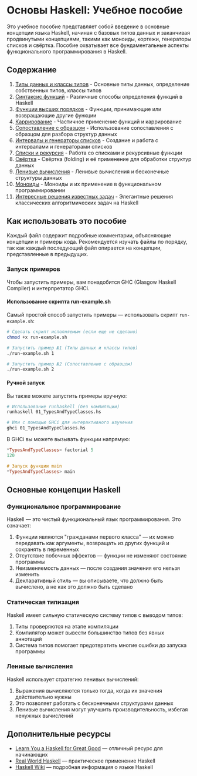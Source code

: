 # Основы Haskell: Учебное пособие

Это учебное пособие представляет собой введение в основные концепции языка Haskell, начиная с базовых типов данных и заканчивая продвинутыми концепциями, такими как моноиды, кортежи, генераторы списков и свёртка. Пособие охватывает все фундаментальные аспекты функционального программирования в Haskell.

## Содержание

1. [Типы данных и классы типов](01_TypesAndTypeClasses.hs) - Основные типы данных, определение собственных типов, классы типов
2. [Синтаксис функций](02_FunctionSyntax.hs) - Различные способы определения функций в Haskell
3. [Функции высших порядков](03_HigherOrderFunctions.hs) - Функции, принимающие или возвращающие другие функции
4. [Каррирование](04_Currying.hs) - Частичное применение функций и каррирование
5. [Сопоставление с образцом](05_PatternMatching.hs) - Использование сопоставления с образцом для разбора структур данных
6. [Интервалы и генераторы списков](06_IntervalsAndListGenerators.hs) - Создание и работа с интервалами и генераторами списков
7. [Списки и рекурсия](07_ListsAndRecursion.hs) - Работа со списками и рекурсивные функции
8. [Свёртка](08_Folding.hs) - Свёртка (folding) и её применение для обработки структур данных
9. [Ленивые вычисления](09_LazyEvaluation.hs) - Ленивые вычисления и бесконечные структуры данных
10. [Моноиды](10_Monoids.hs) - Моноиды и их применение в функциональном программировании
11. [Интересные решения известных задач](11_InterestingSolutions.hs) - Элегантные решения классических алгоритмических задач на Haskell

## Как использовать это пособие

Каждый файл содержит подробные комментарии, объясняющие концепции и примеры кода. Рекомендуется изучать файлы по порядку, так как каждый последующий файл опирается на концепции, представленные в предыдущих.

### Запуск примеров

Чтобы запустить примеры, вам понадобится GHC (Glasgow Haskell Compiler) и интерпретатор GHCi.

#### Использование скрипта run-example.sh

Самый простой способ запустить примеры — использовать скрипт `run-example.sh`:

```bash
# Сделать скрипт исполняемым (если еще не сделано)
chmod +x run-example.sh

# Запустить пример №1 (Типы данных и классы типов)
./run-example.sh 1

# Запустить пример №2 (Сопоставление с образцом)
./run-example.sh 2
```

#### Ручной запуск

Вы также можете запустить примеры вручную:

```bash
# Использование runhaskell (без компиляции)
runhaskell 01_TypesAndTypeClasses.hs

# Или с помощью GHCi для интерактивного изучения
ghci 01_TypesAndTypeClasses.hs
```

В GHCi вы можете вызывать функции напрямую:

```haskell
*TypesAndTypeClasses> factorial 5
120

# Запуск функции main
*TypesAndTypeClasses> main
```

## Основные концепции Haskell

### Функциональное программирование

Haskell — это чистый функциональный язык программирования. Это означает:

1. Функции являются "гражданами первого класса" — их можно передавать как аргументы, возвращать из других функций и сохранять в переменных
2. Отсутствие побочных эффектов — функции не изменяют состояние программы
3. Неизменяемость данных — после создания значения его нельзя изменить
4. Декларативный стиль — вы описываете, что должно быть вычислено, а не как это должно быть сделано

### Статическая типизация

Haskell имеет сильную статическую систему типов с выводом типов:

1. Типы проверяются на этапе компиляции
2. Компилятор может вывести большинство типов без явных аннотаций
3. Система типов помогает предотвратить многие ошибки до запуска программы

### Ленивые вычисления

Haskell использует стратегию ленивых вычислений:

1. Выражения вычисляются только тогда, когда их значения действительно нужны
2. Это позволяет работать с бесконечными структурами данных
3. Ленивые вычисления могут улучшить производительность, избегая ненужных вычислений

## Дополнительные ресурсы

- [Learn You a Haskell for Great Good](http://learnyouahaskell.com/) — отличный ресурс для начинающих
- [Real World Haskell](http://book.realworldhaskell.org/) — практическое применение Haskell
- [Haskell Wiki](https://wiki.haskell.org/) — подробная информация о языке Haskell
